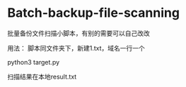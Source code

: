 # Batch-backup-file-scanning

批量备份文件扫描小脚本，有别的需要可以自己改改


用法：
脚本同文件夹下，新建1.txt，域名一行一个

python3 target.py

扫描结果在本地result.txt
